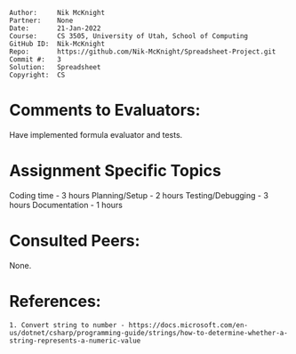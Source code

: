 ﻿```
Author:     Nik McKnight
Partner:    None
Date:       21-Jan-2022
Course:     CS 3505, University of Utah, School of Computing
GitHub ID:  Nik-McKnight
Repo:       https://github.com/Nik-McKnight/Spreadsheet-Project.git
Commit #:   3
Solution:   Spreadsheet
Copyright:  CS
```

# Comments to Evaluators:

Have implemented formula evaluator and tests.


# Assignment Specific Topics

Coding time - 3 hours
Planning/Setup - 2 hours
Testing/Debugging - 3 hours
Documentation - 1 hours

# Consulted Peers:

None.

# References:

    1. Convert string to number - https://docs.microsoft.com/en-us/dotnet/csharp/programming-guide/strings/how-to-determine-whether-a-string-represents-a-numeric-value
